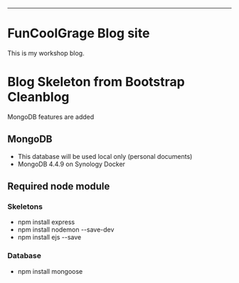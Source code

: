 ---
# FunCoolGrage Blog site
This is my workshop blog. 

# Blog Skeleton from Bootstrap Cleanblog
MongoDB features are added

## MongoDB
- This database will be used local only (personal documents)
- MongoDB 4.4.9 on Synology Docker

## Required node module
### Skeletons
- npm install express
- npm install nodemon --save-dev
- npm install ejs --save
### Database
- npm install mongoose

